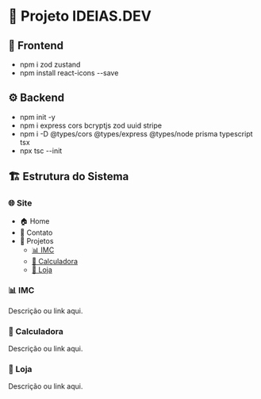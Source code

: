 # 📌 Projeto IDEIAS.DEV

## 🚀 Frontend
- npm i zod zustand
- npm install react-icons --save

## ⚙️ Backend
- npm init -y
- npm i express cors bcryptjs zod uuid stripe
- npm i -D @types/cors @types/express @types/node prisma typescript tsx
- npx tsc --init

## 🏗️ Estrutura do Sistema

### 🌐 Site
- 🏠 Home
- 📩 Contato
- 📂 Projetos
  - [📊 IMC](#imc)
  - [🧮 Calculadora](#calculadora)
  - [🛒 Loja](#loja)

### 📊 IMC
Descrição ou link aqui.

### 🧮 Calculadora
Descrição ou link aqui.

### 🛒 Loja
Descrição ou link aqui.

